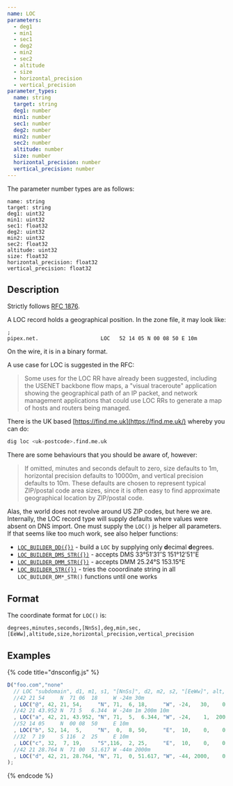 ```yaml
---
name: LOC
parameters:
  - deg1
  - min1
  - sec1
  - deg2
  - min2
  - sec2
  - altitude
  - size
  - horizontal_precision
  - vertical_precision
parameter_types:
  name: string
  target: string
  deg1: number
  min1: number
  sec1: number
  deg2: number
  min2: number
  sec2: number
  altitude: number
  size: number
  horizontal_precision: number
  vertical_precision: number
---
```


The parameter number types are as follows:

```
name: string
target: string
deg1: uint32
min1: uint32
sec1: float32
deg2: uint32
min2: uint32
sec2: float32
altitude: uint32
size: float32
horizontal_precision: float32
vertical_precision: float32
```


## Description ##

Strictly follows [RFC 1876](https://datatracker.ietf.org/doc/html/rfc1876).

A LOC record holds a geographical position. In the zone file, it may look like:

```text
;
pipex.net.                    LOC   52 14 05 N 00 08 50 E 10m
```

On the wire, it is in a binary format.

A use case for LOC is suggested in the RFC:

> Some uses for the LOC RR have already been suggested, including the
   USENET backbone flow maps, a "visual traceroute" application showing
   the geographical path of an IP packet, and network management
   applications that could use LOC RRs to generate a map of hosts and
   routers being managed.

There is the UK based [https://find.me.uk](https://find.me.uk/) whereby you can do:

```sh
dig loc <uk-postcode>.find.me.uk
```


There are some behaviours that you should be aware of, however:

> If omitted, minutes and seconds default to zero, size defaults to 1m,
   horizontal precision defaults to 10000m, and vertical precision
   defaults to 10m.  These defaults are chosen to represent typical
   ZIP/postal code area sizes, since it is often easy to find
   approximate geographical location by ZIP/postal code.


Alas, the world does not revolve around US ZIP codes, but here we are. Internally,
the LOC record type will supply defaults where values were absent on DNS import.
One must supply the `LOC()` js helper all parameters. If that seems like too
much work, see also helper functions:

 * [`LOC_BUILDER_DD({})`](../record_modifier_functions/LOC_BUILDER_DD.md) - build a `LOC` by supplying only **d**ecimal **d**egrees.
 * [`LOC_BUILDER_DMS_STR({})`](../record_modifier_functions/LOC_BUILDER_DMS_STR.md) - accepts DMS 33°51′31″S 151°12′51″E
 * [`LOC_BUILDER_DMM_STR({})`](../record_modifier_functions/LOC_BUILDER_DMM_STR.md) - accepts DMM 25.24°S 153.15°E
 * [`LOC_BUILDER_STR({})`](../record_modifier_functions/LOC_BUILDER_STR.md) - tries the cooordinate string in all `LOC_BUILDER_DM*_STR()` functions until one works

## Format ##

The coordinate format for `LOC()` is: 

`degrees,minutes,seconds,[NnSs],deg,min,sec,[EeWw],altitude,size,horizontal_precision,vertical_precision`


## Examples ##

{% code title="dnsconfig.js" %}
```javascript
D("foo.com","none"
  // LOC "subdomain", d1, m1, s1, "[NnSs]", d2, m2, s2, "[EeWw]", alt, siz, hp, vp)
  //42 21 54     N  71 06  18     W -24m 30m
  , LOC("@", 42, 21, 54,     "N", 71,  6, 18,     "W", -24,   30,    0,  0)
  //42 21 43.952 N  71 5   6.344  W -24m 1m 200m 10m
  , LOC("a", 42, 21, 43.952, "N", 71,  5,  6.344, "W", -24,    1,  200, 10)
  //52 14 05     N  00 08  50     E 10m
  , LOC("b", 52, 14,  5,     "N",  0,  8, 50,     "E",  10,    0,    0,  0)
  //32  7 19     S 116  2  25     E 10m
  , LOC("c", 32,  7, 19,     "S",116,  2, 25,     "E",  10,    0,    0,  0)
  //42 21 28.764 N  71 00  51.617 W -44m 2000m
  , LOC("d", 42, 21, 28.764, "N", 71,  0, 51.617, "W", -44, 2000,    0,  0)
);

```
{% endcode %}
